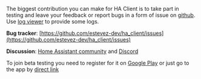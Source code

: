 The biggest contribution you can make for HA Client is to take part in testing and leave your feedback or report bugs in a form of issue on [github](https://github.com/estevez-dev/ha_client/issues). Use [log viewer](/dosc#log-viewer) to provide some logs.

**Bug tracker**: [https://github.com/estevez-dev/ha_client/issues](https://github.com/estevez-dev/ha_client/issues)

**Discussion**: [Home Assistant community](https://community.home-assistant.io/c/mobile-apps/ha-client-android) and [Discord](https://discord.gg/AUzEvwn)

To join beta testing you need to register for it on [Google Play](https://play.google.com/apps/testing/com.keyboardcrumbs.haclient) or just go to the app by [direct link](https://play.google.com/store/apps/details?id=com.keyboardcrumbs.haclient)
